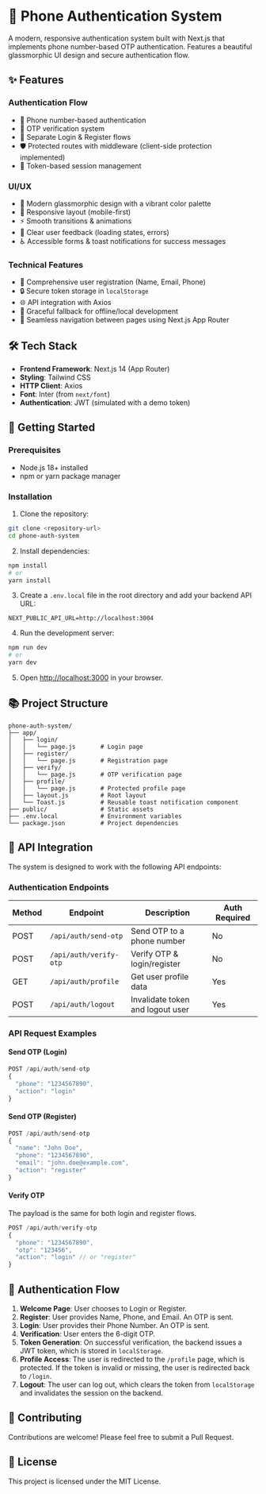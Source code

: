# 📱 Phone Authentication System

A modern, responsive authentication system built with Next.js that implements phone number-based OTP authentication. Features a beautiful glassmorphic UI design and secure authentication flow.

## ✨ Features

### Authentication Flow
- 🔐 Phone number-based authentication
- 📲 OTP verification system
- 🚪 Separate Login & Register flows
- 🛡️ Protected routes with middleware (client-side protection implemented)
- 🔄 Token-based session management

### UI/UX
- 🎨 Modern glassmorphic design with a vibrant color palette
- 📱 Responsive layout (mobile-first)
- ⚡ Smooth transitions & animations
- 🎯 Clear user feedback (loading states, errors)
- ♿ Accessible forms & toast notifications for success messages

### Technical Features
- 📝 Comprehensive user registration (Name, Email, Phone)
- 🔒 Secure token storage in `localStorage`
- 🌐 API integration with Axios
- 🔄 Graceful fallback for offline/local development
- 🚀 Seamless navigation between pages using Next.js App Router

## 🛠️ Tech Stack

- **Frontend Framework**: Next.js 14 (App Router)
- **Styling**: Tailwind CSS
- **HTTP Client**: Axios
- **Font**: Inter (from `next/font`)
- **Authentication**: JWT (simulated with a demo token)

## 🚀 Getting Started

### Prerequisites
- Node.js 18+ installed
- npm or yarn package manager

### Installation

1. Clone the repository:
```bash
git clone <repository-url>
cd phone-auth-system
```

2. Install dependencies:
```bash
npm install
# or
yarn install
```

3. Create a `.env.local` file in the root directory and add your backend API URL:
```env
NEXT_PUBLIC_API_URL=http://localhost:3004
```

4. Run the development server:
```bash
npm run dev
# or
yarn dev
```

5. Open [http://localhost:3000](http://localhost:3000) in your browser.

## 📚 Project Structure

```
phone-auth-system/
├── app/
│   ├── login/
│   │   └── page.js       # Login page
│   ├── register/
│   │   └── page.js       # Registration page
│   ├── verify/
│   │   └── page.js       # OTP verification page
│   ├── profile/
│   │   └── page.js       # Protected profile page
│   ├── layout.js         # Root layout
│   └── Toast.js          # Reusable toast notification component
├── public/               # Static assets
├── .env.local            # Environment variables
└── package.json          # Project dependencies
```

## 🔌 API Integration

The system is designed to work with the following API endpoints:

### Authentication Endpoints

| Method | Endpoint | Description | Auth Required |
|--------|----------|-------------|---------------|
| POST | `/api/auth/send-otp` | Send OTP to a phone number | No |
| POST | `/api/auth/verify-otp` | Verify OTP & login/register | No |
| GET | `/api/auth/profile` | Get user profile data | Yes |
| POST | `/api/auth/logout` | Invalidate token and logout user | Yes |

### API Request Examples

#### Send OTP (Login)
```javascript
POST /api/auth/send-otp
{
  "phone": "1234567890",
  "action": "login"
}
```

#### Send OTP (Register)
```javascript
POST /api/auth/send-otp
{
  "name": "John Doe",
  "phone": "1234567890",
  "email": "john.doe@example.com",
  "action": "register"
}
```

#### Verify OTP
The payload is the same for both login and register flows.
```javascript
POST /api/auth/verify-otp
{
  "phone": "1234567890",
  "otp": "123456",
  "action": "login" // or "register"
}
```

## 🔐 Authentication Flow

1.  **Welcome Page**: User chooses to Login or Register.
2.  **Register**: User provides Name, Phone, and Email. An OTP is sent.
3.  **Login**: User provides their Phone Number. An OTP is sent.
4.  **Verification**: User enters the 6-digit OTP.
5.  **Token Generation**: On successful verification, the backend issues a JWT token, which is stored in `localStorage`.
6.  **Profile Access**: The user is redirected to the `/profile` page, which is protected. If the token is invalid or missing, the user is redirected back to `/login`.
7.  **Logout**: The user can log out, which clears the token from `localStorage` and invalidates the session on the backend.

## 🤝 Contributing

Contributions are welcome! Please feel free to submit a Pull Request.

## 📄 License

This project is licensed under the MIT License.

